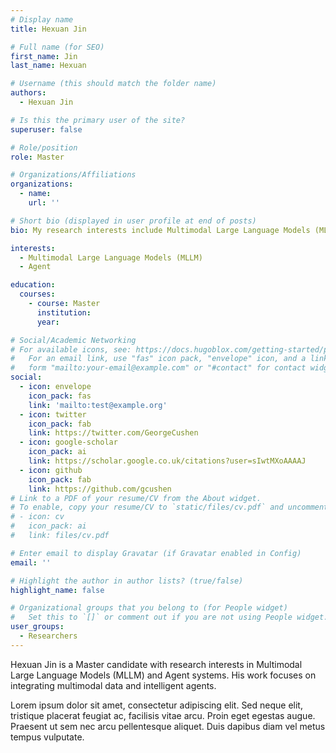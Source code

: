 ```yaml
---
# Display name
title: Hexuan Jin

# Full name (for SEO)
first_name: Jin
last_name: Hexuan 

# Username (this should match the folder name)
authors:
  - Hexuan Jin

# Is this the primary user of the site?
superuser: false

# Role/position
role: Master

# Organizations/Affiliations
organizations:
  - name: 
    url: ''

# Short bio (displayed in user profile at end of posts)
bio: My research interests include Multimodal Large Language Models (MLLM) and Agent systems.

interests:
  - Multimodal Large Language Models (MLLM)
  - Agent

education:
  courses:
    - course: Master
      institution: 
      year: 

# Social/Academic Networking
# For available icons, see: https://docs.hugoblox.com/getting-started/page-builder/#icons
#   For an email link, use "fas" icon pack, "envelope" icon, and a link in the
#   form "mailto:your-email@example.com" or "#contact" for contact widget.
social:
  - icon: envelope
    icon_pack: fas
    link: 'mailto:test@example.org'
  - icon: twitter
    icon_pack: fab
    link: https://twitter.com/GeorgeCushen
  - icon: google-scholar
    icon_pack: ai
    link: https://scholar.google.co.uk/citations?user=sIwtMXoAAAAJ
  - icon: github
    icon_pack: fab
    link: https://github.com/gcushen
# Link to a PDF of your resume/CV from the About widget.
# To enable, copy your resume/CV to `static/files/cv.pdf` and uncomment the lines below.
# - icon: cv
#   icon_pack: ai
#   link: files/cv.pdf

# Enter email to display Gravatar (if Gravatar enabled in Config)
email: ''

# Highlight the author in author lists? (true/false)
highlight_name: false

# Organizational groups that you belong to (for People widget)
#   Set this to `[]` or comment out if you are not using People widget.
user_groups:
  - Researchers
---
```


Hexuan Jin is a Master candidate with research interests in Multimodal Large Language Models (MLLM) and Agent systems. His work focuses on integrating multimodal data and intelligent agents.

Lorem ipsum dolor sit amet, consectetur adipiscing elit. Sed neque elit, tristique placerat feugiat ac, facilisis vitae arcu. Proin eget egestas augue. Praesent ut sem nec arcu pellentesque aliquet. Duis dapibus diam vel metus tempus vulputate.